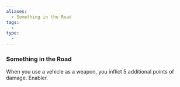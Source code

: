 ```yaml
---
aliases:
  - Something in the Road
tags:
  - 
type:
  - 
---
```

### Something in the Road

When you use a vehicle as a weapon, you inflict 5 additional points of damage. Enabler.